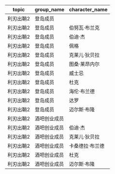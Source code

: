 | topic | group_name | character_name |
| ----- | ---------- | -------------- |
| 利刃出鞘2 | 登岛成员 |  |
| 利刃出鞘2 | 登岛成员 | 伯努瓦·布兰克 |
| 利刃出鞘2 | 登岛成员 | 伯迪·杰 |
| 利刃出鞘2 | 登岛成员 | 佩格 |
| 利刃出鞘2 | 登岛成员 | 克莱儿·狄贝拉 |
| 利刃出鞘2 | 登岛成员 | 图桑·莱昂内尔 |
| 利刃出鞘2 | 登岛成员 | 威士忌 |
| 利刃出鞘2 | 登岛成员 | 杜克 |
| 利刃出鞘2 | 登岛成员 | 海伦·布兰德 |
| 利刃出鞘2 | 登岛成员 | 达罗 |
| 利刃出鞘2 | 登岛成员 | 迈尔斯·布隆 |
| 利刃出鞘2 | 酒吧创业成员 |  |
| 利刃出鞘2 | 酒吧创业成员 | 伯迪·杰 |
| 利刃出鞘2 | 酒吧创业成员 | 克莱儿·狄贝拉 |
| 利刃出鞘2 | 酒吧创业成员 | 卡桑德拉·布兰德 |
| 利刃出鞘2 | 酒吧创业成员 | 杜克 |
| 利刃出鞘2 | 酒吧创业成员 | 迈尔斯·布隆 |
